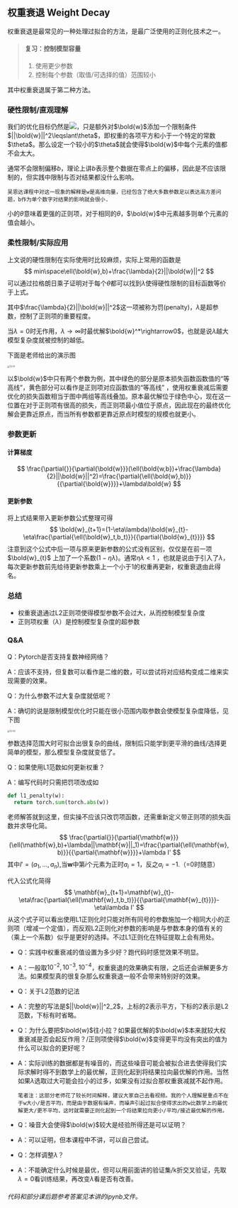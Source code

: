 ## 权重衰退 Weight Decay

权重衰退是最常见的一种处理过拟合的方法，是最广泛使用的正则化技术之一。

> #### 复习：控制模型容量
>
> 1. 使用更少参数
> 2. 控制每个参数（取值/可选择的值）范围较小

其中权重衰退属于第二种方法。

### 硬性限制/直观理解

我们的优化目标仍然是![](http://latex.codecogs.com/svg.latex?min\space\ell(\bold{w},b))，只是额外对$\bold{w}$添加一个限制条件$||\bold{w}||^2\leqslant\theta$，即权重的各项平方和小于一个特定的常数$\theta$。那么设定一个较小的$\theta$就会使得$\bold{w}$中每个元素的值都不会太大。

通常不会限制偏移$b$，理论上讲$b$表示整个数据在零点上的偏移，因此是不应该限制的，但实践中限制与否对结果都没什么影响。

`吴恩达课程中对这一现象的解释是w是高维向量，已经包含了绝大多数参数足以表达高方差问题，b作为单个数字对结果的影响就会很小.`

小的$\theta$意味着更强的正则项，对于相同的$\theta$，$\bold{w}$中元素越多则单个元素的值会越小。

### 柔性限制/实际应用

上文说的硬性限制在实际使用时比较麻烦，实际上常用的函数是
$$
min\space\ell(\bold{w},b)+\frac{\lambda}{2}||\bold{w}||^2
$$
可以通过拉格朗日乘子证明对于每个$\theta$都可以找到$\lambda$使得硬性限制的目标函数等价于上式。

其中$\frac{\lambda}{2}||\bold{w}||^2$这一项被称为罚(penalty)，$\lambda$是超参数，控制了正则项的重要程度。

当$\lambda=0$时无作用，$\lambda\rightarrow\infty$时最优解$\bold{w}^*\rightarrow0$，也就是说$\lambda$越大模型复杂度就被控制的越低。

下面是老师给出的演示图

<img src="/Users/khador/Documents/img/12-01.JPG" alt="12-01" style="zoom:33%;" />

以$\bold{w}$中只有两个参数为例，其中绿色的部分是原本损失函数函数值的“等高线”，黄色部分可以看作是正则项对应函数值的“等高线” ，使用权重衰减后需要优化的损失函数相当于图中两组等高线叠加。原本最优解位于绿色中心，现在这一位置在对于正则项有很高的损失，而正则项最小值位于原点，因此现在的最终优化解会更靠近原点，而当所有参数都更靠近原点时模型的规模也就更小。

### 参数更新

#### 计算梯度

$$
\frac{\partial{}}{\partial{\bold{w}}}(\ell(\bold{w,b})+\frac{\lambda}{2}||\bold{w}||^2)=\frac{\partial{\ell(\bold{w},b)}}{{\partial{\bold{w}}}}+\lambda\bold{w}
$$

#### 更新参数

将上式结果带入更新参数公式整理可得
$$
\bold{w}_{t+1}=(1-\eta\lambda)\bold{w}_{t}-\eta\frac{\partial{\ell(\bold{w}_t,b_t)}}{{\partial{\bold{w}_{t}}}}
$$
注意到这个公式中后一项与原来更新参数的公式没有区别，仅仅是在前一项$\bold{w}_{t}$ 上加了一个系数$(1-\eta\lambda)$。通常$\eta\lambda<1$ ，也就是说由于引入了$\lambda$，每次更新参数前先给待更新参数乘上一个小于1的权重再更新，权重衰退由此得名。

### 总结

- 权重衰退通过L2正则项使得模型参数不会过大，从而控制模型复杂度
- 正则项权重（$\lambda$）是控制模型复杂度的超参数                                                                                                                                                                                                                                                                                                                                                                                                                                                                                                                                                                                                                                                                                                                                                                                                                                                                                                                                                                                                                                                                                                                                                                                                                                                                                                                                                                                                                                                                                                                                                                                                                                                                                                                                                                                                                                                                                                                                                                                                                                                                                                                                                                                                                                                                                                                                                                                                                                                                                                                                                                                                                                                                                                                                                                                                                                                                                                                                                                                                                                                                                                                                                                                                                                   

### Q&A

Q：Pytorch是否支持复数神经网络？

A：应该不支持，但复数可以看作是二维的数，可以尝试将对应结构变成二维来实现需要的效果。

Q：为什么参数不过大复杂度就低呢？

A：确切的说是限制模型优化时只能在很小范围内取参数会使模型复杂度降低，见下图

 <img src="/Users/khador/Documents/img/12-02.jpg" alt="12-02" style="zoom:33%;" />

参数选择范围大时可拟合出很复杂的曲线，限制后只能学到更平滑的曲线/选择更简单的模型，那么模型复杂度就变低了。

Q：如果使用L1范数如何更新权重？

A：编写代码时只需把罚项改成如

```python
def l1_penalty(w):
  return torch.sum(torch.abs(w))
```

老师解答就到这里，但实操不应该只改罚项函数，还需重新定义带正则项的损失函数并求导化简。
$$
\frac{\partial{}}{\partial{\mathbf{w}}}(\ell(\mathbf{w},b)+\lambda||\mathbf{w}||_1)=\frac{\partial{\ell(\mathbf{w},b)}}{{\partial{\mathbf{w}}}}+\lambda I'
$$
其中$I'=(a_1,...,a_n)$,当$\mathbf{w}$中第$i$个元素为正时$a_i=1$，反之$a_i=-1$.（=0时随意）

代入公式化简得
$$
\mathbf{w}_{t+1}=\mathbf{w}_{t}-\eta\frac{\partial{\ell(\mathbf{w}_t,b_t)}}{{\partial{\mathbf{w}_{t}}}}-\eta\lambda I'
$$
从这个式子可以看出使用L1正则化时只能对所有同号的参数施加一个相同大小的正则项（增减一个定值），而反观L2正则化对参数的影响是与参数本身的值有关的（乘上一个系数）似乎是更好的选择。不过L1正则化在特征提取上会有用处。

- Q：实践中权重衰减的值设置为多少好？跑代码时感觉效果不明显。

- A：一般取$10^{-2},10^{-3},10^{-4}$，权重衰退的效果确实有限，之后还会讲解更多方法。如果模型真的很复杂那么权重衰退一般不会带来特别好的效果。

- Q：关于L2范数的记法

- A：完整的写法是$||\bold{w}||^2_2$，上标的2表示平方，下标的2表示是L2范数，下标有时省略。

- Q：为什么要把$\bold{w}$往小拉？如果最优解的$\bold{w}$本来就较大权重衰减是否会起反作用？/正则项使得$\bold{w}$变得更平均没有突出的值为什么可以拟合的更好呢？

- A：实际训练的数据都是有噪音的，而这些噪音可能会被拟合进去使得我们实际求解时得不到数学上的最优解，正则化起到将结果拉向最优解的作用。当然如果$\lambda$选取过大可能会拉小的过多，如果没有过拟合那权重衰减就不起作用。

  `笔者注：这部分老师花了较长时间解释，建议大家自己去看视频。我的个人理解是重点不在于w大小/是否平均，而是由于数据有噪声，而噪声引起过拟合使得求出的w比数学上的最优解更大/更不平均，这时就需要正则化起到一个将结果拉向更小/平均/接近最优解的作用。`

- Q：噪音大会使得$\bold{w}$较大是经验所得还是可以证明？
- A：可以证明，但本课程中不讲，可以自己尝试。
- Q：怎样调整$\lambda$？
- A：不能确定什么时候是最优，但可以用前面讲的验证集/k折交叉验证，先取$\lambda=0$看训练结果，再改变$\lambda$看是否有改善。



###### 代码和部分课后题参考答案见本讲的ipynb文件。

